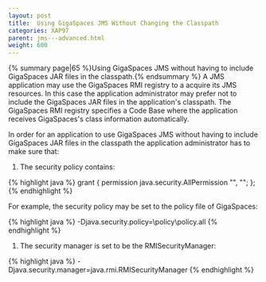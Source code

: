 ```yaml
---
layout: post
title:  Using GigaSpaces JMS Without Changing the Classpath
categories: XAP97
parent: jms---advanced.html
weight: 600
---
```


{% summary page|65 %}Using GigaSpaces JMS without having to include GigaSpaces JAR files in the classpath.{% endsummary %}
A JMS application may use the GigaSpaces RMI registry to a acquire its JMS resources. In this case the application administrator may prefer not to include the GigaSpaces JAR files in the application's classpath. The GigaSpaces RMI registry specifies a Code Base where the application receives GigaSpaces's class information automatically.

In order for an application to use GigaSpaces JMS without having to include GigaSpaces JAR files in the classpath the application administrator has to make sure that:

1. The security policy contains:

{% highlight java %}
grant {
    permission java.security.AllPermission "", "";
};
{% endhighlight %}

For example, the security policy may be set to the policy file of GigaSpaces:

{% highlight java %}
-Djava.security.policy=<JSHOMEDIR>\policy\policy.all
{% endhighlight %}

1. The security manager is set to be the RMISecurityManager:

{% highlight java %}
-Djava.security.manager=java.rmi.RMISecurityManager
{% endhighlight %}
